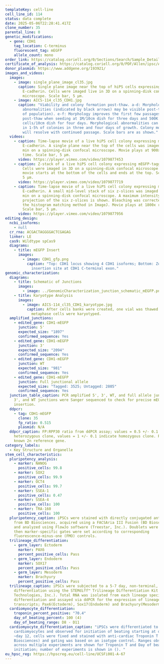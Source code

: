 ```yaml
---
templateKey: cell-line
cell_line_id: 114
status: data complete
date: 2025-05-06T22:28:41.417Z
clone_number: 35
parental_line: 0
genetic_modifications:
  - gene: CDH1
    tag_location: C-terminus
    fluorescent_tag: mEGFP
    allele_count: mono
order_link: https://catalog.coriell.org/0/Sections/Search/Sample_Detail.aspx?Ref=AICS-0114-035&Product=iPSC
certificate_of_analysis: https://catalog.coriell.org/0/PDF/Allen/ipsc/AICS-0114-035_CofA.pdf
donor_plasmid: https://www.addgene.org/193921/
images_and_videos:
  images:
    - image: single_plane_image_cl35.jpg
      caption: Single plane image near the top of hiPS cells expressing mEGFP-tagged
        E-cadherin. Cells were imaged live in 3D on a spinning-disk confocal
        microscope. Scale bar, 5 µm.
    - image: AICS-114_cl35_CDH1.jpg
      caption: "Viability and colony formation post-thaw. a-d: Morphological
        abnormalities (indicated by black arrows) may be visible post-thaw (5%
        of population). e-f: Morphology improves the first few passages
        post-thaw when seeding at 1M/10cm dish for three days and 500K
        cells/10cm dish for four days. Morphological abnormalities can be seen
        in 1-5% of colonies in three and four days of growth. Colony morphology
        will resolve with continued passage. Scale bars are as shown."
  videos:
    - caption: Time-lapse movie of a live hiPS cell colony expressing mEGFP-tagged
        E-cadherin. A single plane near the top of the cells was imaged every 3
        min on a spinning-disk confocal microscope. Movie plays at 900x real
        time. Scale bar, 5 µm.
      video: https://player.vimeo.com/video/1079877453
    - caption: Z-stack of a live hiPS cell colony expressing mEGFP-tagged E-cadherin.
        Cells were imaged in 3D on a spinning-disk confocal microscope. The
        movie starts at the bottom of the cells and ends at the top. Scale bar,
        5 µm.
      video: https://player.vimeo.com/video/1079877719
    - caption: Time-lapse movie of a live hiPS cell colony expressing mEGFP-tagged
        E-cadherin. A small mid-level stack of six z-slices was imaged every 3
        min on a spinning-disk confocal microscope. A maximum intensity
        projection of the six z-slices is shown. Bleaching was corrected using
        the histogram matching method in ImageJ. Movie plays at 1800x real time.
        Scale bar, 5 µm.
      video: https://player.vimeo.com/video/1079877956
editing_design:
  ncbi_isoforms:
    - null
  cr_rna: ACGACTAGGGGACTCGAGAG
  linker: LE
  cas9: Wildtype spCas9
  diagrams:
    - title: mEGFP Insert
      images:
        - image: CDH1_gfp.png
          caption: "Top: CDH1 locus showing 4 CDH1 isoforms; Bottom: Zoom in on mEGFP
            insertion site at CDH1 C-terminal exon."
genomic_characterization:
  diagrams:
    - title: Schematic of Junctions
      images:
        - image: ../GenomicCharacterization_junction_schematic_mEGFP.png
    - title: Karyotype Analysis
      images:
        - image: AICS-114_cl35_CDH1_karyotype.jpg
          caption: After cells banks were created, one vial was thawed and 30 G-banded
            metaphase cells were karyotyped.
  amplified_junctions:
    - edited_gene: CDH1-mEGFP
      junction: 5'
      expected_size: "1897"
      confirmed_sequence: Yes
    - edited_gene: CDH1-mEGFP
      junction: 3'
      expected_size: "2094"
      confirmed_sequence: Yes
    - edited_gene: CDH1-mEGFP
      junction: WT
      expected_size: "981"
      confirmed_sequence: Yes
    - edited_gene: CDH1-mEGFP
      junction: Full junctional allele
      expected_size: "Tagged: 3525; Untagged: 2805"
      confirmed_sequence: Yes
  junction_table_caption: PCR amplified 5', 3', WT, and full allele junctions. 5',
    3', and WT junctions were Sanger sequenced to check for precise mEGFP
    insertion.
  ddpcr:
    - tag: CDH1-mEGFP
      clone: 35
      fp_ratio: 0.515
      plasmid: N/A
  ddpcr_caption: FP:RPP30 ratio from ddPCR assay; values = 0.5 +/- 0.1 indicate
    heterozygous clone, values = 1 +/- 0.1 indicate homozygous clone. RPP30 is
    known 2n reference gene.
category_labels:
  - Key Structure and Organelle
stem_cell_characteristics:
  pluripotency_analysis:
    - marker: NANOG
      positive_cells: 99.8
    - marker: SOX2
      positive_cells: 99.9
    - marker: OCT4
      positive_cells: 99.7
    - marker: SSEA-1
      positive_cells: 0.47
    - marker: SSEA-4
      positive_cells: 100
    - marker: TRA-160
      positive_cells: 100
  pluripotency_caption: iPSCs were stained with directly conjugated antibodies
    from BD Biosciences, acquired using a FACSAria III Fusion (BD Biosciences),
    and analyzed using FlowJo software (Treestar, Inc.). Doublets were excluded,
    then marker-specific gates were set according to corresponding
    fluorescence-minus-one (FMO) controls.
  trilineage_differentiation:
    - germ_layer: Ectoderm
      marker: PAX6
      percent_positive_cells: Pass
    - germ_layer: Endoderm
      marker: SOX17
      percent_positive_cells: Pass
    - germ_layer: Mesoderm
      marker: Brachyury
      percent_positive_cells: Pass
  trilineage_caption: iPSCs were subjected to a 5-7 day, non-terminal, directed
    differentiation using the STEMdiff™ Trilineage Differentiation Kit (STEMCELL
    Technologies, Inc.). Total RNA was isolated from each lineage specific
    differentiation and assayed via ddPCR for the expression of lineage specific
    transcripts; Pax6(Ectoderm), Sox17(Endoderm) and Brachyury(Mesoderm).
  cardiomyocyte_differentiation:
    troponin_percent_positive: "70.4"
    day_of_beating_percent: 100 (4)
    day_of_beating_range: D8 - D11
  cardiomyocyte_differentiation_caption: "iPSCs were differentiated to
    cardiomyocytes and observed for initiation of beating starting at day 6. At
    ~day 12, cells were fixed and stained with anti-cardiac Troponin T (BD
    Biosciences) and gating was based on an isotype control. Ranges observed
    across multiple experiments are shown for Troponin T and Day of beating
    initiation; number of experiments is shown in (). "
eu_hpsc_reg: https://hpscreg.eu/cell-line/UCSFi001-A-67
---
```

